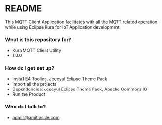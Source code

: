 # README #

This MQTT Client Application facilitates with all the MQTT related operation while using Eclipse Kura for IoT Application development

### What is this repository for? ###

* Kura MQTT Client Utility
* 1.0.0

### How do I get set up? ###

* Install E4 Tooling, Jeeeyul Eclipse Theme Pack
* Import all the projects
* Dependencies: Jeeeyul Eclipse Theme Pack, Apache Commons IO
* Run the Product

### Who do I talk to? ###

* admin@amitinside.com